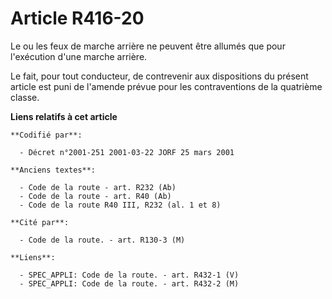 # Article R416-20

Le ou les feux de marche arrière ne peuvent être allumés que pour l'exécution d'une marche arrière.

Le fait, pour tout conducteur, de contrevenir aux dispositions du présent article est puni de l'amende prévue pour les
contraventions de la quatrième classe.

**Liens relatifs à cet article**

	**Codifié par**:

	  - Décret n°2001-251 2001-03-22 JORF 25 mars 2001

	**Anciens textes**:

	  - Code de la route - art. R232 (Ab)
	  - Code de la route - art. R40 (Ab)
	  - Code de la route R40 III, R232 (al. 1 et 8)

	**Cité par**:

	  - Code de la route. - art. R130-3 (M)

	**Liens**:

	  - SPEC_APPLI: Code de la route. - art. R432-1 (V)
	  - SPEC_APPLI: Code de la route. - art. R432-2 (M)
